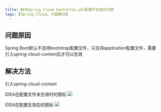 ```yaml
---
title: 解决Spring Cloud bootstrap.yml配置不生效的问题
tags: [Spring Cloud, 问题解决] 
---
```


## 问题原因

Spring Boot默认不支持bootstrap配置文件，只支持application配置文件，需要引入spring-cloud-context后才可以生效

## 解决方法

引入spring-cloud-context

IDEA在配置文件未生效时的图标
![](https://oliver-blog.oss-cn-shenzhen.aliyuncs.com/20240405175412.png)

IDEA在配置生效后的图标
![](https://oliver-blog.oss-cn-shenzhen.aliyuncs.com/20240405175427.png)
